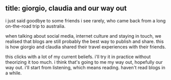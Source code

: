 title: giorgio, claudia and our way out
----

i just said goodbye to some friends i see rarely, who came back from a
long on-the-road trip to australia.

when talking about social media, internet culture and staying in
touch, we realised that blogs are still probably the best way to
publish and share. this is how giorgio and claudia shared their travel
experiences with their friends.

this clicks with a lot of my current beliefs. i'll try it in practice
without theorizing it too much. i think that's going to me my way out,
hopefully our way out. i'll start from listening, which means
reading. haven't read blogs in a while.